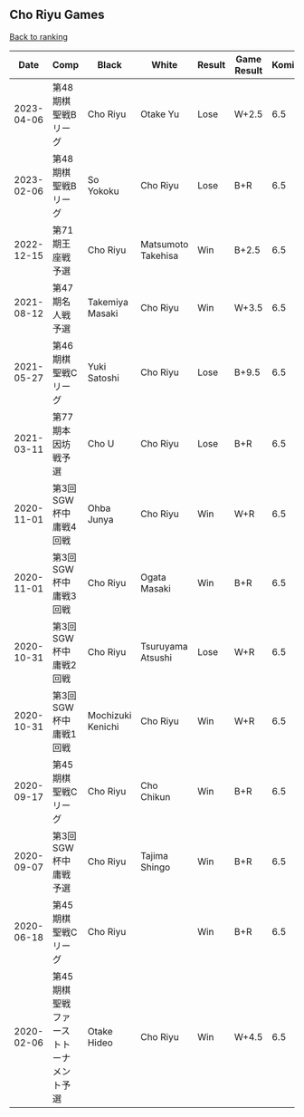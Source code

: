 ## Cho Riyu Games

[Back to ranking](../../index.md)




| **Date** | **Comp** | **Black** | **White** | **Result** | **Game Result** | **Komi** | **Rating** | **Diff** | 
| --- | --- | --- | --- | --- | --- | --- | --- | --- |
| 2023-04-06 | 第48期棋聖戦Bリーグ | Cho Riyu | Otake Yu | Lose | W+2.5 | 6.5 | 3003 | 0 | 
| 2023-02-06 | 第48期棋聖戦Bリーグ | So Yokoku | Cho Riyu | Lose | B+R | 6.5 | 3003 | 0 | 
| 2022-12-15 | 第71期王座戦予選 | Cho Riyu | Matsumoto Takehisa | Win | B+2.5 | 6.5 | 3003 | 0 | 
| 2021-08-12 | 第47期名人戦予選 | Takemiya Masaki | Cho Riyu | Win | W+3.5 | 6.5 | 3003 | 42 | 
| 2021-05-27 | 第46期棋聖戦Cリーグ | Yuki Satoshi | Cho Riyu | Lose | B+9.5 | 6.5 | 2961 | 31 | 
| 2021-03-11 | 第77期本因坊戦予選 | Cho U | Cho Riyu | Lose | B+R | 6.5 | 2930 | -120 | 
| 2020-11-01 | 第3回SGW杯中庸戦4回戦 | Ohba Junya | Cho Riyu | Win | W+R | 6.5 | 3050 | 0 | 
| 2020-11-01 | 第3回SGW杯中庸戦3回戦 | Cho Riyu | Ogata Masaki | Win | B+R | 6.5 | 3050 | 106 | 
| 2020-10-31 | 第3回SGW杯中庸戦2回戦 | Cho Riyu | Tsuruyama Atsushi | Lose | W+R | 6.5 | 2944 | 0 | 
| 2020-10-31 | 第3回SGW杯中庸戦1回戦 | Mochizuki Kenichi | Cho Riyu | Win | W+R | 6.5 | 2944 | 37 | 
| 2020-09-17 | 第45期棋聖戦Cリーグ | Cho Riyu | Cho Chikun | Win | B+R | 6.5 | 2907 | 85 | 
| 2020-09-07 | 第3回SGW杯中庸戦予選 | Cho Riyu | Tajima Shingo | Win | B+R | 6.5 | 2822 | -90 | 
| 2020-06-18 | 第45期棋聖戦Cリーグ | Cho Riyu |  | Win | B+R | 6.5 | 2912 | 69 | 
| 2020-02-06 | 第45期棋聖戦ファーストトーナメント予選 | Otake Hideo | Cho Riyu | Win | W+4.5 | 6.5 | 2843 | missing |




